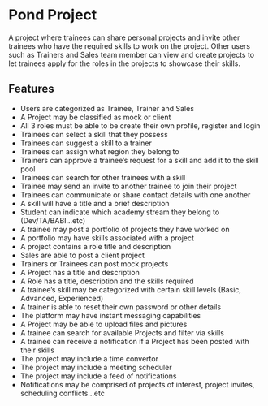 # Pond Project
A project where trainees can share personal projects and invite other trainees who have the required skills to work on the project. Other users such as Trainers and Sales team member can view and create projects to let trainees apply for the roles in the projects to showcase their skills.

## Features
- Users are categorized as Trainee, Trainer and Sales
- A Project may be classified as mock or client
- All 3 roles must be able to be create their own profile, register and login
-	Trainees can select a skill that they possess
- Trainees can suggest a skill to a trainer
-	Trainees can assign what region they belong to
-	Trainers can approve a trainee’s request for a skill and add it to the skill pool
-	Trainees can search for other trainees with a skill
-	Trainee may send an invite to another trainee to join their project
-	Trainees can communicate or share contact details with one another
-	A skill will have a title and a brief description
-	Student can indicate which academy stream they belong to (Dev/TA/BABI…etc)
-	A trainee may post a portfolio of projects they have worked on
-	A portfolio may have skills associated with a project
-	A project contains a role title and description
-	Sales are able to post a client project
-	Trainers or Trainees can post mock projects
-	A Project has a title and description
-	A Role has a title, description and the skills required
-	A trainee’s skill may be categorized with certain skill levels (Basic, Advanced, Experienced)
-	A trainer is able to reset their own password or other details
-	The platform may have instant messaging capabilities
-	A Project may be able to upload files and pictures
-	A trainee can search for available Projects and filter via skills
-	A trainee can receive a notification if a Project has been posted with their skills
-	The project may include a time convertor
-	The project may include a meeting scheduler
-	The project may include a feed of notifications
-	Notifications may be comprised of projects of interest, project invites, scheduling conflicts…etc
